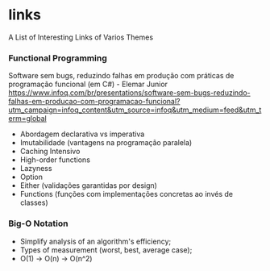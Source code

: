 # links
A List of Interesting Links of Varios Themes

### Functional Programming

Software sem bugs, reduzindo falhas em produção com práticas de programação funcional (em C#) - Elemar Junior
https://www.infoq.com/br/presentations/software-sem-bugs-reduzindo-falhas-em-producao-com-programacao-funcional?utm_campaign=infoq_content&utm_source=infoq&utm_medium=feed&utm_term=global

- Abordagem declarativa vs imperativa
- Imutabilidade (vantagens na programação paralela)
- Caching Intensivo
- High-order functions
- Lazyness
- Option
- Either (validações garantidas por design)
- Functions (funções com implementações concretas ao invés de classes)

### Big-O Notation

- Simplify analysis of an algorithm's efficiency;
- Types of measurement (worst, best, average case);
- O(1) -> O(n) -> O(n^2)

